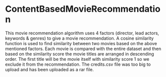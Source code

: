 # ContentBasedMovieRecommendation
This movie recommendation algorithm uses 4 factors (director, lead actors, keywords &amp; genres) to give a movie recommendation.
A cosine similarity function is used to find similarity between two movies based on the above mentioned factors. Each movie is compared with the entire dataset and then based on
the similarity score the movie titles are arranged in descending order. The first title will be the movie itself with similarity score 1 so we exclude it from the recommendation.
The credits.csv file was too big to upload and has been uploaded as a rar file.
